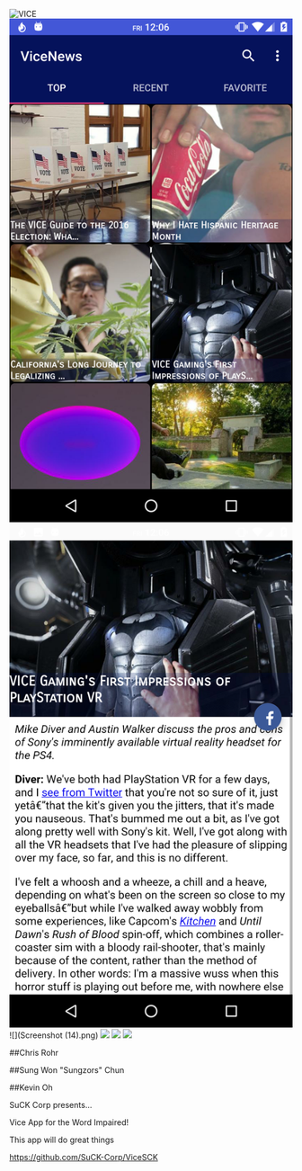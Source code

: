 ![VICE](https://upload-assets.vice.com/files/2016/02/26/1456516814vice_logo.png)
![](Screenshot_20161007-120639.png)
![](Screenshot_20161007-120654.png)
![](Screenshot (14).png)
![](prototype.png)
![](prototype1.jpg)
![](prototypesetings.jpg)

##Chris Rohr 

##Sung Won "Sungzors" Chun

##Kevin Oh



SuCK Corp presents...

Vice App for the Word Impaired!

This app will do great things

https://github.com/SuCK-Corp/ViceSCK

